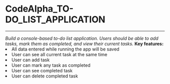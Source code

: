 ﻿# CodeAlpha_TO-DO_LIST_APPLICATION
<hr>
<i>Build a console-based to-do list application.
Users should be able to add tasks, mark them as
completed, and view their current tasks.</i>
<b> Key features: </b>
<li> All data entered while running the app will be saved </li>
<li> User can see all current task at the same time</li>
<li> User can add task</li>
<li> User can mark any task as completed</li>
<li> User can see completed task</li>
<li> User can delete completed task</li>
